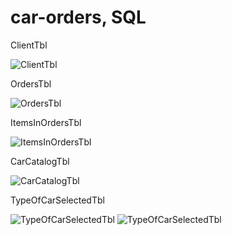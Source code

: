 # car-orders, SQL

ClientTbl

![ClientTbl](https://user-images.githubusercontent.com/87935862/132999258-3542022e-2fa8-4045-8dd3-94dce1c012c3.png)

OrdersTbl

![OrdersTbl](https://user-images.githubusercontent.com/87935862/132999278-37e7d558-17ef-4000-bd62-86fc11a41f0a.png)

ItemsInOrdersTbl

![ItemsInOrdersTbl](https://user-images.githubusercontent.com/87935862/132999287-fbdf614b-4af6-49c1-94b1-b391698fb535.png)

CarCatalogTbl

![CarCatalogTbl](https://user-images.githubusercontent.com/87935862/132999303-3b4980a2-4f0d-498d-b2a7-9663778d0316.png)

TypeOfCarSelectedTbl

![TypeOfCarSelectedTbl](https://user-images.githubusercontent.com/87935862/132999386-841859dd-ec09-48a2-93e1-025eb07e1583.png)
![TypeOfCarSelectedTbl](https://user-images.githubusercontent.com/87935862/132999389-bae12bea-28aa-45fc-8483-10d4bf74e012.png)



